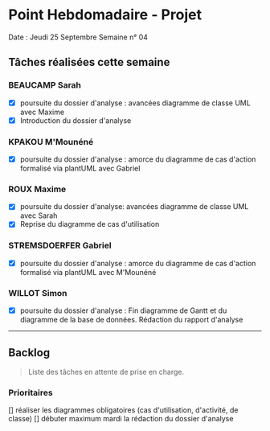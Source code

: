 # Point Hebdomadaire - Projet

Date : Jeudi 25 Septembre
Semaine n° 04

## Tâches réalisées cette semaine

### BEAUCAMP Sarah

- [X] poursuite du dossier d'analyse : avancées diagramme de classe UML avec Maxime
- [X] Introduction du dossier d'analyse

### KPAKOU M'Mounéné

- [X] poursuite du dossier d'analyse : amorce du diagramme de cas d'action formalisé via plantUML avec Gabriel 

### ROUX Maxime

-  [X] poursuite du dossier d'analyse: avancées diagramme de classe UML avec Sarah
-  [X] Reprise du diagramme de cas d'utilisation

### STREMSDOERFER Gabriel

- [X] poursuite du dossier d'analyse : amorce du diagramme de cas d'action formalisé via plantUML avec M'Mounéné
### WILLOT Simon

- [X] poursuite du dossier d'analyse : Fin diagramme de Gantt et du diagramme de la base de données. Rédaction du rapport d'analyse 

---

## Backlog

> Liste des tâches en attente de prise en charge.

### Prioritaires
[] réaliser les diagrammes obligatoires (cas d'utilisation, d'activité, de classe)
[] débuter maximum mardi la rédaction du dossier d'analyse

